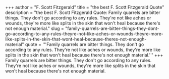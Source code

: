 +++
author = "F. Scott Fitzgerald"
title = "the best F. Scott Fitzgerald Quote"
description = "the best F. Scott Fitzgerald Quote: Family quarrels are bitter things. They don't go according to any rules. They're not like aches or wounds, they're more like splits in the skin that won't heal because there's not enough material."
slug = "family-quarrels-are-bitter-things-they-dont-go-according-to-any-rules-theyre-not-like-aches-or-wounds-theyre-more-like-splits-in-the-skin-that-wont-heal-because-theres-not-enough-material"
quote = '''Family quarrels are bitter things. They don't go according to any rules. They're not like aches or wounds, they're more like splits in the skin that won't heal because there's not enough material.'''
+++
Family quarrels are bitter things. They don't go according to any rules. They're not like aches or wounds, they're more like splits in the skin that won't heal because there's not enough material.
